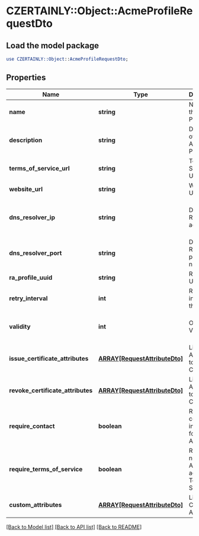 # CZERTAINLY::Object::AcmeProfileRequestDto

## Load the model package
```perl
use CZERTAINLY::Object::AcmeProfileRequestDto;
```

## Properties
Name | Type | Description | Notes
------------ | ------------- | ------------- | -------------
**name** | **string** | Name of the ACME Profile | 
**description** | **string** | Description of the ACME Profile | [optional] 
**terms_of_service_url** | **string** | Terms of Service URL | [optional] 
**website_url** | **string** | Website URL | [optional] 
**dns_resolver_ip** | **string** | DNS Resolver IP address | [optional] [default to &#39;System Default&#39;]
**dns_resolver_port** | **string** | DNS Resolver port number | [optional] [default to &#39;53&#39;]
**ra_profile_uuid** | **string** | RA Profile UUID | [optional] 
**retry_interval** | **int** | Retry interval for the Orders | [optional] [default to 30]
**validity** | **int** | Order Validity | [optional] [default to 36000]
**issue_certificate_attributes** | [**ARRAY[RequestAttributeDto]**](RequestAttributeDto.md) | List of Attributes to issue Certificate | 
**revoke_certificate_attributes** | [**ARRAY[RequestAttributeDto]**](RequestAttributeDto.md) | List of Attributes to revoke Certificate | 
**require_contact** | **boolean** | Require contact information for new Account | [optional] [default to false]
**require_terms_of_service** | **boolean** | Require new Account to agree on Terms of Service | [optional] [default to false]
**custom_attributes** | [**ARRAY[RequestAttributeDto]**](RequestAttributeDto.md) | List of Custom Attributes | [optional] 

[[Back to Model list]](../README.md#documentation-for-models) [[Back to API list]](../README.md#documentation-for-api-endpoints) [[Back to README]](../README.md)


